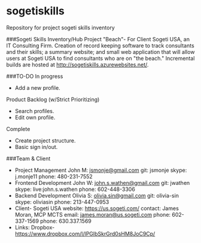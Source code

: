 sogetiskills
============
Repository for project sogeti skills inventory

###Sogeti Skills Inventory/Hub
Project "Beach"- For Client Sogeti USA, an IT Consulting Firm. Creation of record keeping software to track consultants and their skills; a summary website; and small web application that will allow users at Sogeti USA to find consultants who are on "the beach."  Incremental builds are hosted at http://sogetiskills.azurewebsites.net/.


###TO-DO
In progress
  * Add a new profile.

Product Backlog (w/Strict Prioritizing)
  * Search profiles.
  * Edit own profile.

Complete
  * Create project structure.
  * Basic sign in/out.

###Team & Client
- Project Management
	John M: jsmonje@gmail.com 
		git: jsmonje
		skype: j.monje11
		phone: 480-231-7552
- Frontend Development
	John W: john.s.wathen@gmail.com
		git: jwathen
		skype: live:john.s.wathen
		phone: 602-448-3306
- Backend Development
	Olivia S: olivia.sin@gmail.com
		git: olivia-sin
		skype: oliviasin
		phone: 213-447-0953
- Client- Sogeti USA 
		website: https://us.sogeti.com/
		contact: James Moran, MCP MCTS
			email: james.moran@us.sogeti.com
			phone: 602-337-1569
			phone: 630.337.1569 
- Links:
	Dropbox- https://www.dropbox.com/l/lPGIbSkrGrd0sHM8JoC9Cp/

